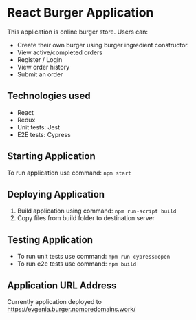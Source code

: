 # React Burger Application

This application is online burger store. Users can: 
- Create their own burger using burger ingredient constructor.
- View active/completed orders
- Register / Login
- View order history
- Submit an order

## Technologies used

- React
- Redux
- Unit tests: Jest
- E2E tests: Cypress

## Starting Application

To run application use command: `npm start`

## Deploying Application

1. Build application using command: `npm run-script build`
2. Copy files from build folder to destination server

## Testing Application

- To run unit tests use command: `npm run cypress:open`
- To run e2e tests use command: `npm build`

## Application URL Address

Currently application deployed to https://evgenia.burger.nomoredomains.work/